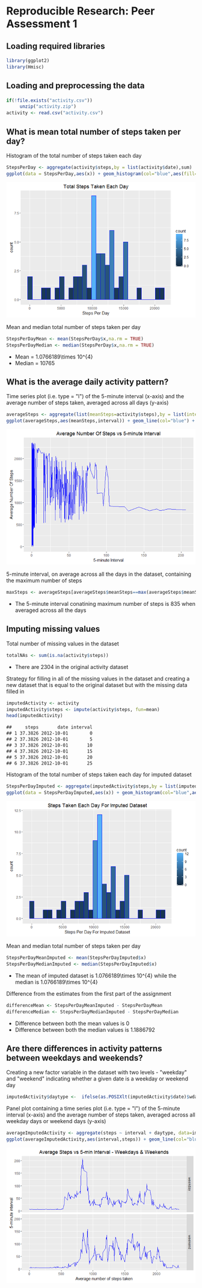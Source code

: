 # Reproducible Research: Peer Assessment 1


## Loading required libraries

```r
library(ggplot2)
library(Hmisc)
```

## Loading and preprocessing the data



```r
if(!file.exists("activity.csv"))
     unzip("activity.zip")
activity <- read.csv("activity.csv")
```


## What is mean total number of steps taken per day?

Histogram of the total number of steps taken each day


```r
StepsPerDay <- aggregate(activity$steps,by = list(activity$date),sum)
ggplot(data = StepsPerDay,aes(x)) + geom_histogram(col="blue",aes(fill=..count..)) + xlab("Steps Per Day") + ggtitle("Total Steps Taken Each Day")
```

![](PA1_template_files/figure-html/unnamed-chunk-3-1.png)<!-- -->


Mean and median total number of steps taken per day


```r
StepsPerDayMean <- mean(StepsPerDay$x,na.rm = TRUE)
StepsPerDayMedian <- median(StepsPerDay$x,na.rm = TRUE)
```

* Mean = 1.0766189\times 10^{4}
* Median = 10765

## What is the average daily activity pattern?

Time series plot (i.e. type = "l") of the 5-minute interval (x-axis) and the average number of steps taken, averaged across all days (y-axis)


```r
averageSteps <- aggregate(list(meanSteps=activity$steps),by = list(interval=activity$interval),mean,na.rm=TRUE)
ggplot(averageSteps,aes(meanSteps,interval)) + geom_line(col="blue") + xlab("5-minute Interval") + ylab("Average Number Of Steps") + ggtitle("Average Number Of Steps vs 5-minute Interval")
```

![](PA1_template_files/figure-html/unnamed-chunk-5-1.png)<!-- -->



5-minute interval, on average across all the days in the dataset, containing the maximum number of steps


```r
maxSteps <- averageSteps[averageSteps$meanSteps==max(averageSteps$meanSteps),1]
```

* The 5-minute interval conatining maximum number of steps is 835 when averaged across all the days

## Imputing missing values

Total number of missing values in the dataset


```r
totalNAs <- sum(is.na(activity$steps))
```
* There are 2304 in the original activity dataset

Strategy for filling in all of the missing values in the dataset and creating a new dataset that is equal to the original dataset but with the missing data filled in


```r
imputedActivity <- activity
imputedActivity$steps <- impute(activity$steps, fun=mean)
head(imputedActivity)
```

```
##     steps       date interval
## 1 37.3826 2012-10-01        0
## 2 37.3826 2012-10-01        5
## 3 37.3826 2012-10-01       10
## 4 37.3826 2012-10-01       15
## 5 37.3826 2012-10-01       20
## 6 37.3826 2012-10-01       25
```

Histogram of the total number of steps taken each day for imputed dataset


```r
StepsPerDayImputed <- aggregate(imputedActivity$steps,by = list(imputedActivity$date),sum)
ggplot(data = StepsPerDayImputed,aes(x)) + geom_histogram(col="blue",aes(fill=..count..)) + xlab("Steps Per Day For Imputed Dataset") + ggtitle("Steps Taken Each Day For Imputed Dataset")
```

![](PA1_template_files/figure-html/unnamed-chunk-9-1.png)<!-- -->


Mean and median total number of steps taken per day


```r
StepsPerDayMeanImputed <- mean(StepsPerDayImputed$x)
StepsPerDayMedianImputed <- median(StepsPerDayImputed$x)
```

* The mean of imputed dataset is 1.0766189\times 10^{4} while the median is 1.0766189\times 10^{4}

Difference from the estimates from the first part of the assignment


```r
differenceMean <- StepsPerDayMeanImputed - StepsPerDayMean
differenceMedian <- StepsPerDayMedianImputed - StepsPerDayMedian
```

* Difference between both the mean values is 0
* Difference between both the median values is 1.1886792


## Are there differences in activity patterns between weekdays and weekends?

Creating a new factor variable in the dataset with two levels - "weekday"
and "weekend" indicating whether a given date is a weekday or weekend
day


```r
imputedActivity$daytype <-  ifelse(as.POSIXlt(imputedActivity$date)$wday %in% c(0,6), 'weekend', 'weekday')
```
Panel plot containing a time series plot (i.e. type = "l") of the 5-minute interval (x-axis) and the average number of steps taken, averaged across all weekday days or weekend days (y-axis)


```r
averageImputedActivity <- aggregate(steps ~ interval + daytype, data=imputedActivity, mean)
ggplot(averageImputedActivity,aes(interval,steps)) + geom_line(col="blue") + facet_grid(daytype~.) + xlab("Average number of steps taken") + ylab("5-minute interval") + ggtitle("Average Steps vs 5-min Interval - Weekdays & Weekends")
```

![](PA1_template_files/figure-html/unnamed-chunk-13-1.png)<!-- -->


